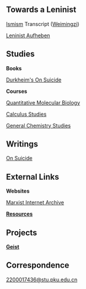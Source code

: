 ## Towards a Leninist

[Ismism](https://geist-gespenst.notion.site/geist-gespenst/Ismism-Learning-Programme-420f37037481476d824679228f3c2c12) Transcript ([Weimingzi](https://space.bilibili.com/23191782))

[Leninist Aufheben](https://yaotongyuannvv.github.io/lenauf/)

## Studies

**Books**

[Durkheim's On Suicide](https://geist-gespenst.notion.site/Durkheim-s-On-Suicide-9d9b90ee8d1f468a855aae7afcc4061b)

**Courses**

[Quantitative Molecular Biology](https://geist-gespenst.notion.site/QMB-Notes-556ecd2f1f6b465884a632557bee6762)

[Calculus Studies](https://geist-gespenst.notion.site/Calculus-Studies-1d1d2654a455413e941c34df86d12b88)

[General Chemistry Studies](https://geist-gespenst.notion.site/General-Chemistry-Studies-0f4abacfe9cc405ba319c1d57a5c3cf7)

## Writings

[On Suicide](https://yaotongyuannvv.github.io/highschool/)

## External Links

**Websites**

[Marxist Internet Archive](https://www.marxists.org/index.htm)

**[Resources](https://yaotongyuannvv.github.io/resources/)**

## Projects

**[Geist](https://yaotongyuannvv.github.io/geist/)**

## Correspondence

2200017436@stu.pku.edu.cn
